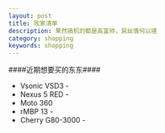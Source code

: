 ```yaml
---
layout: post
title: 败家清单
description: 果然搞机的都是高富帅，屌丝情何以堪
category: shopping
keywords: shopping 
---
```


####近期想要买的东东####


* Vsonic VSD3 -
* Nexus 5 RED -	
* Moto 360 
* rMBP 13 -
* Cherry G80-3000 -
